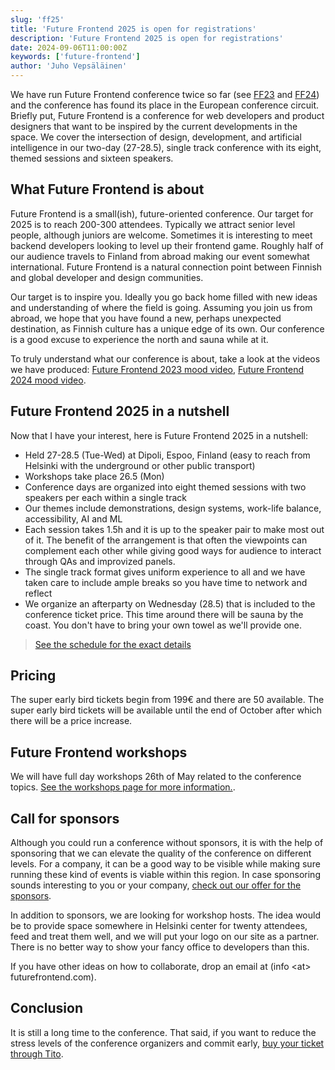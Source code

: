 ```yaml
---
slug: 'ff25'
title: 'Future Frontend 2025 is open for registrations'
description: 'Future Frontend 2025 is open for registrations'
date: 2024-09-06T11:00:00Z
keywords: ['future-frontend']
author: 'Juho Vepsäläinen'
---
```


We have run Future Frontend conference twice so far (see [FF23](/2023/) and [FF24](/2024/)) and the conference has found its place in the European conference circuit. Briefly put, Future Frontend is a conference for web developers and product designers that want to be inspired by the current developments in the space. We cover the intersection of design, development, and artificial intelligence in our two-day (27-28.5), single track conference with its eight, themed sessions and sixteen speakers.

## What Future Frontend is about

Future Frontend is a small(ish), future-oriented conference. Our target for 2025 is to reach 200-300 attendees. Typically we attract senior level people, although juniors are welcome. Sometimes it is interesting to meet backend developers looking to level up their frontend game. Roughly half of our audience travels to Finland from abroad making our event somewhat international. Future Frontend is a natural connection point between Finnish and global developer and design communities.

Our target is to inspire you. Ideally you go back home filled with new ideas and understanding of where the field is going. Assuming you join us from abroad, we hope that you have found a new, perhaps unexpected destination, as Finnish culture has a unique edge of its own. Our conference is a good excuse to experience the north and sauna while at it.

To truly understand what our conference is about, take a look at the videos we have produced: [Future Frontend 2023 mood video](https://www.youtube.com/watch?v=evVmkKNlr0U), [Future Frontend 2024 mood video](https://www.youtube.com/watch?v=UNWLX6QI3ow).

## Future Frontend 2025 in a nutshell

Now that I have your interest, here is Future Frontend 2025 in a nutshell:

* Held 27-28.5 (Tue-Wed) at Dipoli, Espoo, Finland (easy to reach from Helsinki with the underground or other public transport)
* Workshops take place 26.5 (Mon)
* Conference days are organized into eight themed sessions with two speakers per each within a single track
* Our themes include demonstrations, design systems, work-life balance, accessibility, AI and ML
* Each session takes 1.5h and it is up to the speaker pair to make most out of it. The benefit of the arrangement is that often the viewpoints can complement each other while giving good ways for audience to interact through QAs and improvized panels.
* The single track format gives uniform experience to all and we have taken care to include ample breaks so you have time to network and reflect
* We organize an afterparty on Wednesday (28.5) that is included to the conference ticket price. This time around there will be sauna by the coast. You don't have to bring your own towel as we'll provide one.

> [See the schedule for the exact details](/schedule/)

## Pricing

The super early bird tickets begin from 199€ and there are 50 available. The super early bird tickets will be available until the end of October after which there will be a price increase.

## Future Frontend workshops

We will have full day workshops 26th of May related to the conference topics. [See the workshops page for more information.](/workshops/).

## Call for sponsors

Although you could run a conference without sponsors, it is with the help of sponsoring that we can elevate the quality of the conference on different levels. For a company, it can be a good way to be visible while making sure running these kind of events is viable within this region. In case sponsoring sounds interesting to you or your company, [check out our offer for the sponsors](/for-sponsors/).

In addition to sponsors, we are looking for workshop hosts. The idea would be to provide space somewhere in Helsinki center for twenty attendees, feed and treat them well, and we will put your logo on our site as a partner. There is no better way to show your fancy office to developers than this.

If you have other ideas on how to collaborate, drop an email at (info \<at> futurefrontend.com).

## Conclusion

It is still a long time to the conference. That said, if you want to reduce the stress levels of the conference organizers and commit early, [buy your ticket through Tito](https://ti.to/future-frontend/2025).
